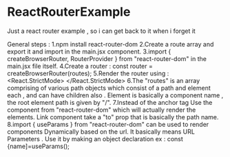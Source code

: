 # ReactRouterExample
Just a react router example , so i can get back to it when i forget it

General steps :
1.npm install react-router-dom
2.Create a route array and export it and import in the main.jsx component.
3.import { createBrowserRouter, RouterProvider } from "react-router-dom" in the main.jsx file itself.
4.Create a router : const router = createBrowserRouter(routes);
5.Render the router using : <React.StrictMode>
                            <RouterProvider router={router} />
                           </React.StrictMode>
6.The "routes" is an array comprising of various path objects which consist of a path and element each , and can have children also . Element is basically a component name , the root element path is given by "/".
7.Instead of the anchor tag <a/> Use the <Link/> component from "react-router-dom" which will actually render the elements. Link component take a "to" prop that is basically the path name.
8.import { useParams } from "react-router-dom" can be used to render components Dynamically based on the url. It basically means URL Parameters . Use it by making an object declaration ex : const {name]=useParams();
